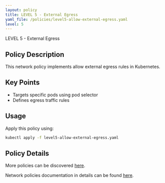 ```yaml
---
layout: policy
title: LEVEL 5 - External Egress
yaml_file: /policies/level5-allow-external-egress.yaml
level: 5
---
```


LEVEL 5 - External Egress

## Policy Description

This network policy implements allow external egress rules in Kubernetes.

## Key Points

- Targets specific pods using pod selector
- Defines egress traffic rules

## Usage

Apply this policy using:
```bash
kubectl apply -f level5-allow-external-egress.yaml
```

## Policy Details

More policies can be discovered [here](/k8s-network-policies/).

Network policies documentation in details can be found [here](https://kubernetes.io/docs/concepts/services-networking/network-policies/).

